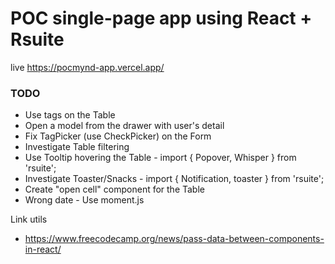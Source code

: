 # POC single-page app using React + Rsuite

live https://pocmynd-app.vercel.app/

### TODO
* Use tags on the Table
* Open a model from the drawer with user's detail
* Fix TagPicker (use CheckPicker) on the Form
* Investigate Table filtering
* Use Tooltip hovering the Table - import { Popover, Whisper } from 'rsuite';
* Investigate Toaster/Snacks - import { Notification, toaster } from 'rsuite';
* Create "open cell" component for the Table
* Wrong date - Use moment.js

Link utils

* https://www.freecodecamp.org/news/pass-data-between-components-in-react/